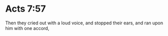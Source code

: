 # Acts 7:57

Then they cried out with a loud voice, and stopped their ears, and ran upon him with one accord,